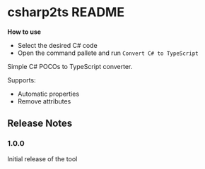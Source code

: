 # csharp2ts README

**How to use**
- Select the desired C# code
- Open the command pallete and run `Convert C# to TypeScript`

Simple C# POCOs to TypeScript converter.

Supports:
- Automatic properties
- Remove attributes

## Release Notes
### 1.0.0

Initial release of the tool

